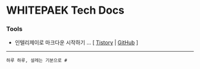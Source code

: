 WHITEPAEK Tech Docs
===================

### Tools
* 인텔리제이로 마크다운 시작하기 ... [ [Tistory](https://whitepaek.tistory.com/65 ) | [GitHub](https://github.com/WHITEPAEK/markdown-posts-repository/tree/master/tools/인텔리제이로-마크다운-시작하기 ) ]

- - -

`하루 하루, 설레는 기분으로 #`